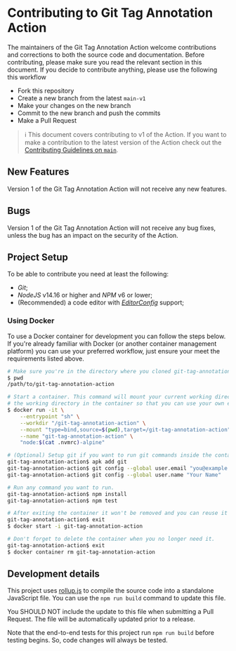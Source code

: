 # Contributing to Git Tag Annotation Action

The maintainers of the Git Tag Annotation Action welcome contributions and
corrections to both the source code and documentation. Before contributing,
please make sure you read the relevant section in this document. If you decide
to contribute anything, please use the following this workflow

- Fork this repository
- Create a new branch from the latest `main-v1`
- Make your changes on the new branch
- Commit to the new branch and push the commits
- Make a Pull Request

> :information_source: This document covers contributing to v1 of the Action. If
> you want to make a contribution to the latest version of the Action check out
> the [Contributing Guidelines on `main`].

## New Features

Version 1 of the Git Tag Annotation Action will not receive any new features.

## Bugs

Version 1 of the Git Tag Annotation Action will not receive any bug fixes,
unless the bug has an impact on the security of the Action.

## Project Setup

To be able to contribute you need at least the following:

- _Git_;
- _NodeJS_ v14.16 or higher and _NPM_ v6 or lower;
- (Recommended) a code editor with _[EditorConfig]_ support;

### Using Docker

To use a Docker container for development you can follow the steps below. If
you're already familiar with Docker (or another container management platform)
you can use your preferred workflow, just ensure your meet the requirements
listed above.

```sh
# Make sure you're in the directory where you cloned git-tag-annotation-action.
$ pwd
/path/to/git-tag-annotation-action

# Start a container. This command will mount your current working directory to
# the working directory in the container so that you can use your own editor.
$ docker run -it \
    --entrypoint "sh" \
    --workdir "/git-tag-annotation-action" \
    --mount "type=bind,source=$(pwd),target=/git-tag-annotation-action" \
    --name "git-tag-annotation-action" \
    "node:$(cat .nvmrc)-alpine"

# (Optional) Setup git if you want to run git commands inside the container.
git-tag-annotation-action$ apk add git
git-tag-annotation-action$ git config --global user.email "you@example.com"
git-tag-annotation-action$ git config --global user.name "Your Name"

# Run any command you want to run.
git-tag-annotation-action$ npm install
git-tag-annotation-action$ npm test

# After exiting the container it won't be removed and you can reuse it later.
git-tag-annotation-action$ exit
$ docker start -i git-tag-annotation-action

# Don't forget to delete the container when you no longer need it.
git-tag-annotation-action$ exit
$ docker container rm git-tag-annotation-action
```

## Development details

This project uses [rollup.js] to compile the source code into a standalone
JavaScript file. You can use the `npm run build` command to update this file.

You SHOULD NOT include the update to this file when submitting a Pull Request.
The file will be automatically updated prior to a release.

Note that the end-to-end tests for this project run `npm run build` before
testing begins. So, code changes will always be tested.

[contributing guidelines on `main`]: https://github.com/ericcornelissen/git-tag-annotation-action/blob/main/CONTRIBUTING.md
[editorconfig]: https://editorconfig.org/
[open bug reports]: https://github.com/ericcornelissen/git-tag-annotation-action/labels/bug
[open an issue with a bug report]: https://github.com/ericcornelissen/git-tag-annotation-action/issues/new?labels=bug
[open an issue with a feature request]: https://github.com/ericcornelissen/git-tag-annotation-action/issues/new?labels=enhancement
[rollup.js]: https://rollupjs.org/guide/en/
